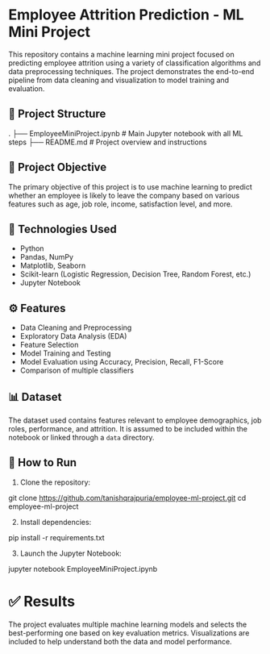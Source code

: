 # Employee Attrition Prediction - ML Mini Project

This repository contains a machine learning mini project focused on predicting employee attrition using a variety of classification algorithms and data preprocessing techniques. The project demonstrates the end-to-end pipeline from data cleaning and visualization to model training and evaluation.

## 📁 Project Structure

.
├── EmployeeMiniProject.ipynb # Main Jupyter notebook with all ML steps
├── README.md # Project overview and instructions

## 📌 Project Objective

The primary objective of this project is to use machine learning to predict whether an employee is likely to leave the company based on various features such as age, job role, income, satisfaction level, and more.

## 🧠 Technologies Used

- Python
- Pandas, NumPy
- Matplotlib, Seaborn
- Scikit-learn (Logistic Regression, Decision Tree, Random Forest, etc.)
- Jupyter Notebook

## ⚙️ Features

- Data Cleaning and Preprocessing
- Exploratory Data Analysis (EDA)
- Feature Selection
- Model Training and Testing
- Model Evaluation using Accuracy, Precision, Recall, F1-Score
- Comparison of multiple classifiers

## 📊 Dataset

The dataset used contains features relevant to employee demographics, job roles, performance, and attrition. It is assumed to be included within the notebook or linked through a `data` directory.

## 🏁 How to Run

1. Clone the repository:

git clone https://github.com/tanishqrajpuria/employee-ml-project.git
cd employee-ml-project

2. Install dependencies:

pip install -r requirements.txt

3. Launch the Jupyter Notebook:

jupyter notebook EmployeeMiniProject.ipynb

# ✅ Results
The project evaluates multiple machine learning models and selects the best-performing one based on key evaluation metrics. Visualizations are included to help understand both the data and model performance.
